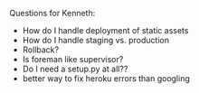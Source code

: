 Questions for Kenneth:
* How do I handle deployment of static assets
* How do I handle staging vs. production
* Rollback?
* Is foreman like supervisor?
* Do I need a setup.py at all??
* better way to fix heroku errors than googling